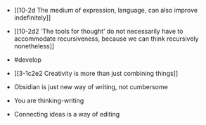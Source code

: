 - [[10-2d The medium of expression, language, can also improve indefinitely]]
- [[10-2d2 ‘The tools for thought’ do not necessarily have to accommodate recursiveness, because we can think recursively nonetheless]]
- #develop

- [[3-1c2e2 Creativity is more than just combining things]]

- Obsidian is just new way of writing, not cumbersome
- You are thinking-writing

- Connecting ideas is a way of editing
